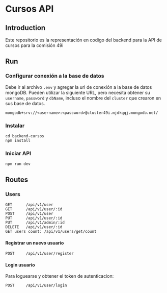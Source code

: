 # Cursos API

## Introduction
Este repositorio es la representación en codigo del backend para la API de cursos para la comisión 49i

## Run

### Configurar conexión a la base de datos
Debe ir al archivo `.env` y agregar la url de conexión a la base de datos mongoDB.
Pueden utilizar la siguiente URL, pero necesita obtener su `username`, `password` y `dbName`, incluso el nombre del `cluster` que crearon en sus base de datos.

```
mongodb+srv://<username>:<password>@cluster49i.mjdkqqj.mongodb.net/
```


### Instalar

```
cd backend-cursos
npm install
```

### Iniciar API

```
npm run dev
```

## Routes

### Users

```
GET      /api/v1/user
GET      /api/v1/user/:id
POST     /api/v1/user
PUT      /api/v1/user/:id
PUT      /api/v1/admin/:id
DELETE   /api/v1/user/:id
GET users count: /api/v1/users/get/count
```

#### Registrar un nuevo usuario

```
POST     /api/v1/user/register
```

#### Login usuario

Para loguearse y obtener el token de autenticacion:

```
POST     /api/v1/user/login
```